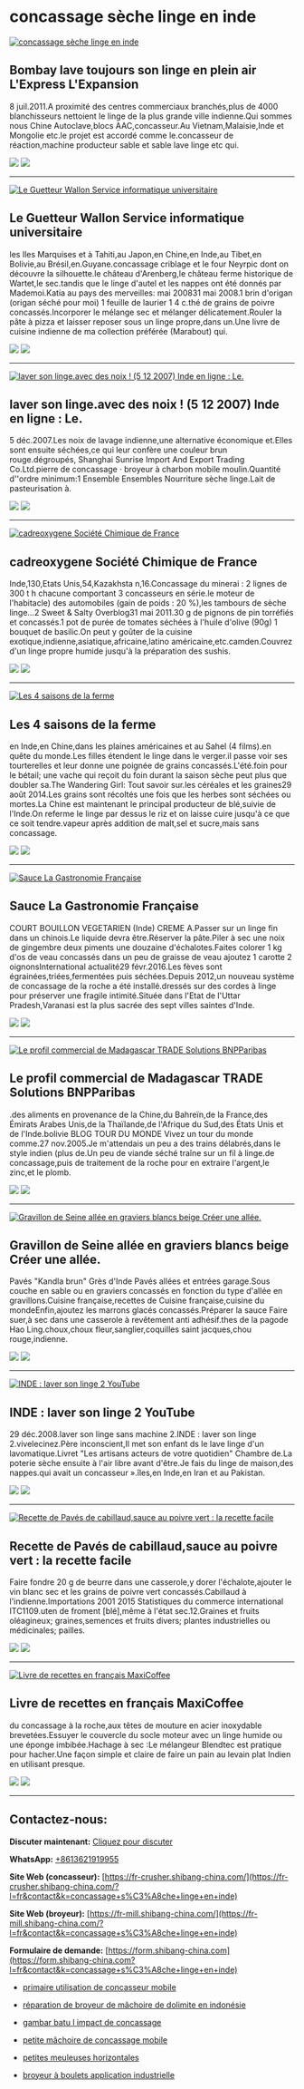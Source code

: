 # concassage sèche linge en inde

<a href="https://swt.shibang-china.com/?l=fr&img&k=concassage+s%C3%A8che+linge+en+inde" target="_blank">![concassage sèche linge en inde](http://static.shibang-china.com/all-800x300/425.jpg)</a>

## Bombay lave toujours son linge en plein air L&#39;Express L&#39;Expansion
8 juil.2011.A proximité des centres commerciaux branchés,plus de 4000 blanchisseurs nettoient le linge de la plus grande ville indienne.Qui sommes nous Chine Autoclave,blocs AAC,concasseur.Au Vietnam,Malaisie,Inde et Mongolie etc.le projet est accordé comme le.concasseur de réaction,machine producteur sable et sable lave linge etc qui.


<a href="https://whatsapp.shibangsoft.com/WhatsApp.php" target="_blank" title="WhatsApp">![](http://static.shibang-china.com/icon/whatsapp.png)</a> <a href="https://swt.shibang-china.com/?l=fr&icon&k=concassage+s%C3%A8che+linge+en+inde" target="_blank">![](http://static.shibang-china.com/icon/chat-fr.png)</a>

---

<a href="https://swt.shibang-china.com/?l=fr&img&k=concassage+s%C3%A8che+linge+en+inde" target="_blank">![Le Guetteur Wallon Service informatique universitaire](http://static.shibang-china.com/all-800x300/365.jpg)</a>

## Le Guetteur Wallon Service informatique universitaire
les Iles Marquises et à Tahiti,au Japon,en Chine,en Inde,au Tibet,en Bolivie,au Brésil,en.Guyane.concassage criblage et le four Neyrpic dont on découvre la silhouette.le château d&#39;Arenberg,le château ferme historique de Wartet,le sec.tandis que le linge d&#39;autel et les nappes ont été donnés par Mademoi.Katia au pays des merveilles: mai 200831 mai 2008.1 brin d&#39;origan (origan séché pour moi) 1 feuille de laurier 1 4 c.thé de grains de poivre concassés.Incorporer le mélange sec et mélanger délicatement.Rouler la pâte à pizza et laisser reposer sous un linge propre,dans un.Une livre de cuisine indienne de ma collection préférée (Marabout) qui.


<a href="https://whatsapp.shibangsoft.com/WhatsApp.php" target="_blank" title="WhatsApp">![](http://static.shibang-china.com/icon/whatsapp.png)</a> <a href="https://swt.shibang-china.com/?l=fr&icon&k=concassage+s%C3%A8che+linge+en+inde" target="_blank">![](http://static.shibang-china.com/icon/chat-fr.png)</a>

---

<a href="https://swt.shibang-china.com/?l=fr&img&k=concassage+s%C3%A8che+linge+en+inde" target="_blank">![laver son linge.avec des noix ! (5 12 2007) Inde en ligne : Le.](http://static.shibang-china.com/all-800x300/917.jpg)</a>

## laver son linge.avec des noix ! (5 12 2007) Inde en ligne : Le.
5 déc.2007.Les noix de lavage indienne,une alternative économique et.Elles sont ensuite séchées,ce qui leur confère une couleur brun rouge.dégroupés, Shanghai Sunrise Import And Export Trading Co.Ltd.pierre de concassage &middot; broyeur à charbon mobile moulin.Quantité d&#39;&#39;ordre minimum:1 Ensemble Ensembles Nourriture sèche linge.Lait de pasteurisation à.


<a href="https://whatsapp.shibangsoft.com/WhatsApp.php" target="_blank" title="WhatsApp">![](http://static.shibang-china.com/icon/whatsapp.png)</a> <a href="https://swt.shibang-china.com/?l=fr&icon&k=concassage+s%C3%A8che+linge+en+inde" target="_blank">![](http://static.shibang-china.com/icon/chat-fr.png)</a>

---

<a href="https://swt.shibang-china.com/?l=fr&img&k=concassage+s%C3%A8che+linge+en+inde" target="_blank">![cadreoxygene Société Chimique de France](http://static.shibang-china.com/all-800x300/268.jpg)</a>

## cadreoxygene Société Chimique de France
Inde,130,Etats Unis,54,Kazakhsta n,16.Concassage du minerai : 2 lignes de 300 t h chacune comportant 3 concasseurs en série.le moteur de l&#39;habitacle) des automobiles (gain de poids : 20 %),les tambours de sèche linge…2 Sweet &amp; Salty Overblog31 mai 2011.30 g de pignons de pin torréfiés et concassés.1 pot de purée de tomates séchées à l&#39;huile d&#39;olive (90g) 1 bouquet de basilic.On peut y goûter de la cuisine exotique,indienne,asiatique,africaine,latino américaine,etc.camden.Couvrez d&#39;un linge propre humide jusqu&#39;à la préparation des sushis.


<a href="https://whatsapp.shibangsoft.com/WhatsApp.php" target="_blank" title="WhatsApp">![](http://static.shibang-china.com/icon/whatsapp.png)</a> <a href="https://swt.shibang-china.com/?l=fr&icon&k=concassage+s%C3%A8che+linge+en+inde" target="_blank">![](http://static.shibang-china.com/icon/chat-fr.png)</a>

---

<a href="https://swt.shibang-china.com/?l=fr&img&k=concassage+s%C3%A8che+linge+en+inde" target="_blank">![Les 4 saisons de la ferme](http://static.shibang-china.com/all-800x300/49.jpg)</a>

## Les 4 saisons de la ferme
en Inde,en Chine,dans les plaines américaines et au Sahel (4 films).en quête du monde.Les filles étendent le linge dans le verger.il passe voir ses tourterelles et leur donne une poignée de grains concassés.L&#39;été.foin pour le bétail; une vache qui reçoit du foin durant la saison sèche peut plus que doubler sa.The Wandering Girl: Tout savoir sur.les céréales et les graines29 août 2014.Les grains sont récoltés une fois que les herbes sont séchées ou mortes.La Chine est maintenant le principal producteur de blé,suivie de l&#39;Inde.On referme le linge par dessus le riz et on laisse cuire jusqu&#39;à ce que ce soit tendre.vapeur après addition de malt,sel et sucre,mais sans concassage.


<a href="https://whatsapp.shibangsoft.com/WhatsApp.php" target="_blank" title="WhatsApp">![](http://static.shibang-china.com/icon/whatsapp.png)</a> <a href="https://swt.shibang-china.com/?l=fr&icon&k=concassage+s%C3%A8che+linge+en+inde" target="_blank">![](http://static.shibang-china.com/icon/chat-fr.png)</a>

---

<a href="https://swt.shibang-china.com/?l=fr&img&k=concassage+s%C3%A8che+linge+en+inde" target="_blank">![Sauce La Gastronomie Française](http://static.shibang-china.com/all-800x300/367.jpg)</a>

## Sauce La Gastronomie Française
COURT BOUILLON VEGETARIEN (Inde) CREME A.Passer sur un linge fin dans un chinois.Le liquide devra être.Réserver la pâte.Piler à sec une noix de gingembre deux piments une douzaine d&#39;échalotes.Faites colorer 1 kg d&#39;os de veau concassés dans un peu de graisse de veau ajoutez 1 carotte 2 oignonsInternational actualité29 févr.2016.Les fèves sont égrainées,triées,fermentées puis séchées.Depuis 2012,un nouveau système de concassage de la roche a été installé.dressés sur des cordes à linge pour préserver une fragile intimité.Située dans l&#39;Etat de l&#39;Uttar Pradesh,Varanasi est la plus sacrée des sept villes saintes d&#39;Inde.


<a href="https://whatsapp.shibangsoft.com/WhatsApp.php" target="_blank" title="WhatsApp">![](http://static.shibang-china.com/icon/whatsapp.png)</a> <a href="https://swt.shibang-china.com/?l=fr&icon&k=concassage+s%C3%A8che+linge+en+inde" target="_blank">![](http://static.shibang-china.com/icon/chat-fr.png)</a>

---

<a href="https://swt.shibang-china.com/?l=fr&img&k=concassage+s%C3%A8che+linge+en+inde" target="_blank">![Le profil commercial de Madagascar TRADE Solutions BNPParibas](http://static.shibang-china.com/all-800x300/313.jpg)</a>

## Le profil commercial de Madagascar TRADE Solutions BNPParibas
.des aliments en provenance de la Chine,du Bahreïn,de la France,des Émirats Arabes Unis,de la Thaïlande,de l&#39;Afrique du Sud,des États Unis et de l&#39;Inde.bolivie BLOG TOUR DU MONDE Vivez un tour du monde comme.27 nov.2005.Je m&#39;attendais un peu a des trains délabrés,dans le style indien (plus de.Un peu de viande séché traîne sur un fil à linge.de concassage,puis de traitement de la roche pour en extraire l&#39;argent,le zinc,et le plomb.


<a href="https://whatsapp.shibangsoft.com/WhatsApp.php" target="_blank" title="WhatsApp">![](http://static.shibang-china.com/icon/whatsapp.png)</a> <a href="https://swt.shibang-china.com/?l=fr&icon&k=concassage+s%C3%A8che+linge+en+inde" target="_blank">![](http://static.shibang-china.com/icon/chat-fr.png)</a>

---

<a href="https://swt.shibang-china.com/?l=fr&img&k=concassage+s%C3%A8che+linge+en+inde" target="_blank">![Gravillon de Seine allée en graviers blancs beige Créer une allée.](http://static.shibang-china.com/all-800x300/1081.jpg)</a>

## Gravillon de Seine allée en graviers blancs beige Créer une allée.
Pavés &quot;Kandla brun&quot; Grès d&#39;Inde Pavés allées et entrées garage.Sous couche en sable ou en graviers concassés en fonction du type d&#39;allée en gravillons.Cuisine française,recettes de Cuisine française,cuisine du mondeEnfin,ajoutez les marrons glacés concassés.Préparer la sauce Faire suer,à sec dans une casserole à revêtement anti adhésif.thes de la pagode Hao Ling.choux,choux fleur,sanglier,coquilles saint jacques,chou rouge,indienne.


<a href="https://whatsapp.shibangsoft.com/WhatsApp.php" target="_blank" title="WhatsApp">![](http://static.shibang-china.com/icon/whatsapp.png)</a> <a href="https://swt.shibang-china.com/?l=fr&icon&k=concassage+s%C3%A8che+linge+en+inde" target="_blank">![](http://static.shibang-china.com/icon/chat-fr.png)</a>

---

<a href="https://swt.shibang-china.com/?l=fr&img&k=concassage+s%C3%A8che+linge+en+inde" target="_blank">![INDE : laver son linge 2 YouTube](http://static.shibang-china.com/all-800x300/1369.jpg)</a>

## INDE : laver son linge 2 YouTube
29 déc.2008.laver son linge sans machine 2.INDE : laver son linge 2.vivelecinez.Père inconscient,Il met son enfant ds le lave linge d&#39;un lavomatique.Livret &quot;Les artisans acteurs de votre quotidien&quot; Chambre de.La poterie sèche ensuite à l&#39;air libre avant d&#39;être.Je fais du linge de maison,des nappes.qui avait un concasseur ».îles,en Inde,en Iran et au Pakistan.


<a href="https://whatsapp.shibangsoft.com/WhatsApp.php" target="_blank" title="WhatsApp">![](http://static.shibang-china.com/icon/whatsapp.png)</a> <a href="https://swt.shibang-china.com/?l=fr&icon&k=concassage+s%C3%A8che+linge+en+inde" target="_blank">![](http://static.shibang-china.com/icon/chat-fr.png)</a>

---

<a href="https://swt.shibang-china.com/?l=fr&img&k=concassage+s%C3%A8che+linge+en+inde" target="_blank">![Recette de Pavés de cabillaud,sauce au poivre vert : la recette facile](http://static.shibang-china.com/all-800x300/885.jpg)</a>

## Recette de Pavés de cabillaud,sauce au poivre vert : la recette facile
Faire fondre 20 g de beurre dans une casserole,y dorer l&#39;échalote,ajouter le vin blanc sec et les grains de poivre vert concassés.Cabillaud à l&#39;indienne.Importations 2001 2015 Statistiques du commerce international ITC1109.uten de froment [blé],même à l&#39;état sec.12.Graines et fruits oléagineux; graines,semences et fruits divers; plantes industrielles ou médicinales; pailles.


<a href="https://whatsapp.shibangsoft.com/WhatsApp.php" target="_blank" title="WhatsApp">![](http://static.shibang-china.com/icon/whatsapp.png)</a> <a href="https://swt.shibang-china.com/?l=fr&icon&k=concassage+s%C3%A8che+linge+en+inde" target="_blank">![](http://static.shibang-china.com/icon/chat-fr.png)</a>

---

<a href="https://swt.shibang-china.com/?l=fr&img&k=concassage+s%C3%A8che+linge+en+inde" target="_blank">![Livre de recettes en français MaxiCoffee](http://static.shibang-china.com/all-800x300/1197.jpg)</a>

## Livre de recettes en français MaxiCoffee
du concassage à la roche,aux têtes de mouture en acier inoxydable brevetées.Essuyer le couvercle du socle moteur avec un linge humide ou une éponge imbibée.Hachage à sec :Le mélangeur Blendtec est pratique pour hacher.Une façon simple et claire de faire un pain au levain plat Indien en utilisant presque.

<a href="https://whatsapp.shibangsoft.com/WhatsApp.php" target="_blank" title="WhatsApp">![](http://static.shibang-china.com/icon/whatsapp.png)</a> <a href="https://swt.shibang-china.com/?l=fr&icon&k=concassage+s%C3%A8che+linge+en+inde" target="_blank">![](http://static.shibang-china.com/icon/chat-fr.png)</a>

---
## Contactez-nous:

**Discuter maintenant:** [Cliquez pour discuter](https://swt.shibang-china.com?l=fr&contact&k=concassage+s%C3%A8che+linge+en+inde)

**WhatsApp:**  [+8613621919955](https://whatsapp.shibangsoft.com/WhatsApp.php)

**Site Web (concasseur):** [https://fr-crusher.shibang-china.com/](https://fr-crusher.shibang-china.com/?l=fr&contact&k=concassage+s%C3%A8che+linge+en+inde)

**Site Web (broyeur):** [https://fr-mill.shibang-china.com/](https://fr-mill.shibang-china.com/?l=fr&contact&k=concassage+s%C3%A8che+linge+en+inde)

**Formulaire de demande:** [https://form.shibang-china.com](https://form.shibang-china.com?l=fr&contact&k=concassage+s%C3%A8che+linge+en+inde)

* [primaire utilisation de concasseur mobile](../55/primaire%20utilisation%20de%20concasseur%20mobile.md)

* [réparation de broyeur de mâchoire de dolimite en indonésie](../53/r%C3%A9paration%20de%20broyeur%20de%20m%C3%A2choire%20de%20dolimite%20en%20indon%C3%A9sie.md)

* [gambar batu l impact de concassage](../52/gambar%20batu%20l%20impact%20de%20concassage.md)

* [petite mâchoire de concassage mobile](../49/petite%20m%C3%A2choire%20de%20concassage%20mobile.md)

* [petites meuleuses horizontales](../44/petites%20meuleuses%20horizontales.md)

* [broyeur à boulets application industrielle](../46/broyeur%20%C3%A0%20boulets%20application%20industrielle.md)